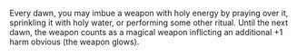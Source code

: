 Every dawn, you may imbue a weapon with holy energy by praying over it, sprinkling it with holy water, or performing some other ritual. Until the next dawn, the weapon counts as a magical weapon inflicting an additional +1 harm obvious (the weapon glows).